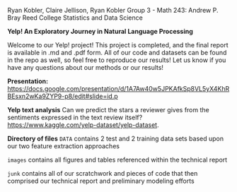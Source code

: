 Ryan Kobler, Claire Jellison, Ryan Kobler
Group 3 - Math 243: Andrew P. Bray
Reed College Statistics and Data Science

**Yelp! An Exploratory Journey in Natural Language Processing**

Welcome to our Yelp! project! This project is completed, and the final report is available in .md and .pdf form. All of our code and datasets can be found in the repo as well, so feel free to reproduce our results! Let us know if you have any questions about our methods or our results! 

**Presentation:** https://docs.google.com/presentation/d/1A7Aw40w5JPKAfkSp8VL5yX4KhRBEsxn2wKa9ZYP9-p8/edit#slide=id.p

**Yelp text analysis** Can we predict the stars a reviewer gives from the sentiments expressed in the text review itself? 
    <https://www.kaggle.com/yelp-dataset/yelp-dataset>.

**Directory of files**
`DATA` contains 2 test and 2 training data sets based upon our two feature extraction approaches

`images` contains all figures and tables referenced within the technical report

`junk` contains all of our scratchwork and pieces of code that then comprised our technical report and preliminary modeling efforts 

